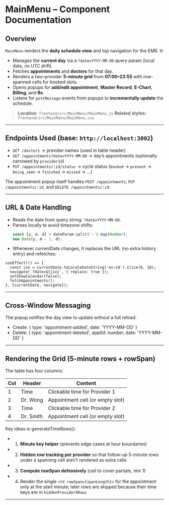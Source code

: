 # MainMenu – Component Documentation

## Overview

`MainMenu` renders the **daily schedule view** and top navigation for the EMR. It:

- Manages the **current day** via a `?date=YYYY-MM-DD` query param (local date, no UTC drift).
- Fetches **appointments** and **doctors** for that day.
- Renders a two–provider **5-minute grid** from **07:00–23:55** with row-spanned cells for booked slots.
- Opens popups for **add/edit appointment**, **Master Record**, **E-Chart**, **Billing**, and **Rx**.
- Listens for `postMessage` events from popups to **incrementally update** the schedule.

> **Location**: `frontend/src/MainMenu/MainMenu.js`
> **Related styles:** `frontend/src/MainMenu/MainMenu.css`

---

## Endpoints Used (base: `http://localhost:3002`)

- `GET /doctors` → provider names (used in table header)
- `GET /appointments?date=YYYY-MM-DD` → day’s appointments (optionally narrowed by `providerId`)
- `PUT /appointments/:id/status` → cycle status (`booked` → `present` → `being_seen` → `finished` → `missed` → …)

The appointment popup itself handles `POST /appointments`, `PUT /appointments/:id`, and `DELETE /appointments/:id`.

---

## URL & Date Handling
- Reads the date from query string: `?date=YYYY-MM-DD`.
- Parses locally to avoid timezone shifts:
  ```js
  const [y, m, d] = dateParam.split('-').map(Number);
  new Date(y, m - 1, d);
  ```
- Whenever currentDate changes, it replaces the URL (no extra history entry) and refetches:
```
useEffect(() => {
  const iso = currentDate.toLocaleDateString('en-CA').slice(0, 10);
  navigate(`?date=${iso}`, { replace: true });
  setShowCalendar(false);
  fetchAppointments();
}, [currentDate, navigate]);
```

---

## Cross-Window Messaging
The popup notifies the day view to update without a full reload:
- Create: { type: 'appointment-added', date: 'YYYY-MM-DD' }
- Delete: { type: 'appointment-deleted', apptId: number, date: 'YYYY-MM-DD' }

---

## Rendering the Grid (5-minute rows + rowSpan)
The table has four columns:

| Col |	Header    | Content                          |
|-----|-----------|----------------------------------|
| 1	  | Time      | Clickable time for Provider 1    |
| 2	  | Dr. Wong  | Appointment cell (or empty slot) |
| 3	  | Time      | Clickable time for Provider 2    | 
| 4	  | Dr. Smith | Appointment cell (or empty slot) |

Key ideas in generateTimeRows():
- 1. **Minute key helper** (prevents edge cases at hour boundaries)
- 2. **Hidden row tracking per provider** so that follow-up 5-minute rows under a spanning cell aren’t rendered as extra cells
- 3. **Compute rowSpan defensively** (ceil to cover partials, min 1)
- 4. Render the single ```<td rowSpan={spanLength}>``` for the appointment only at the start minute; later rows are skipped because their time keys are in ```hiddenProviderXRows```

---



